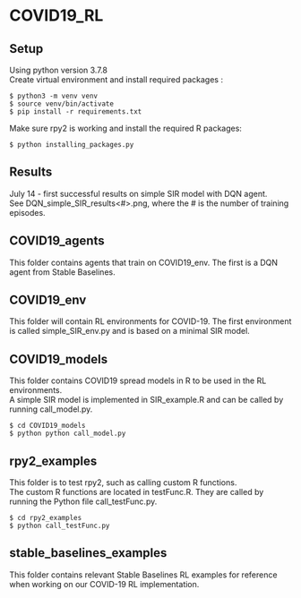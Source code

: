 # COVID19_RL

## Setup
Using python version 3.7.8   
Create virtual environment and install required packages :
```console
$ python3 -m venv venv
$ source venv/bin/activate
$ pip install -r requirements.txt
```  

Make sure rpy2 is working and install the required R packages:  
```console
$ python installing_packages.py
```  
## Results
July 14 - first successful results on simple SIR model with DQN agent.   
See DQN_simple_SIR_results<#>.png, where the # is the number of  training episodes.

## COVID19_agents
This folder contains agents that train on COVID19_env. The first is a DQN agent
from Stable Baselines.

## COVID19_env
This folder will contain RL environments for COVID-19. The first environment is
called simple_SIR_env.py and is based on a minimal SIR model.

## COVID19_models
This folder contains COVID19 spread models in R to be used in the RL environments.   
A simple SIR model is implemented in SIR_example.R and can be called by running call_model.py.
```console
$ cd COVID19_models
$ python python call_model.py
```

## rpy2_examples
This folder is to test rpy2, such as calling custom R functions.     
The custom R functions are located in testFunc.R. They are called by running the Python file call_testFunc.py.
```console
$ cd rpy2_examples
$ python call_testFunc.py
```

## stable_baselines_examples
This folder contains relevant Stable Baselines RL examples for reference when
working on our COVID-19 RL implementation.

